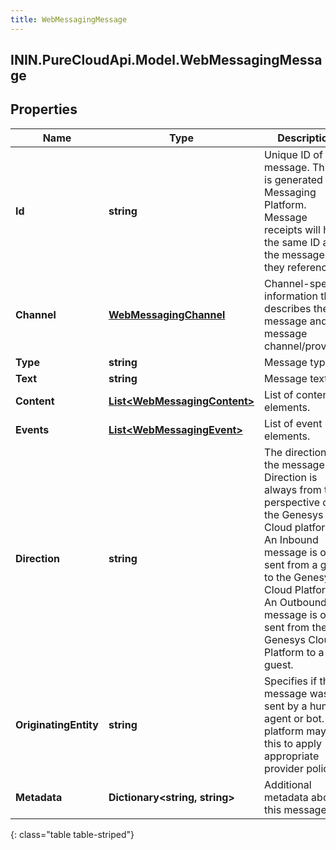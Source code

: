 ```yaml
---
title: WebMessagingMessage
---
```

## ININ.PureCloudApi.Model.WebMessagingMessage

## Properties

|Name | Type | Description | Notes|
|------------ | ------------- | ------------- | -------------|
| **Id** | **string** | Unique ID of the message. This ID is generated by Messaging Platform. Message receipts will have the same ID as the message they reference. | [optional] |
| **Channel** | [**WebMessagingChannel**](WebMessagingChannel.html) | Channel-specific information that describes the message and the message channel/provider. | [optional] |
| **Type** | **string** | Message type. | [optional] |
| **Text** | **string** | Message text. | [optional] |
| **Content** | [**List&lt;WebMessagingContent&gt;**](WebMessagingContent.html) | List of content elements. | [optional] |
| **Events** | [**List&lt;WebMessagingEvent&gt;**](WebMessagingEvent.html) | List of event elements. | [optional] |
| **Direction** | **string** | The direction of the message.  Direction is always from the perspective of the Genesys Cloud platform.  An Inbound message is one sent from a guest to the Genesys Cloud Platform.  An Outbound message is one sent from the Genesys Cloud Platform to a guest. | [optional] |
| **OriginatingEntity** | **string** | Specifies if this message was sent by a human agent or bot. The platform may use this to apply appropriate provider policies. | [optional] |
| **Metadata** | **Dictionary&lt;string, string&gt;** | Additional metadata about this message. | [optional] |
{: class="table table-striped"}


